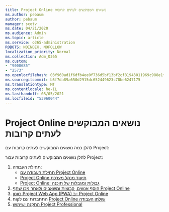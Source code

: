 ```yaml
---
title: Project Online נושאים המבוקשים לעתים קרובות
ms.author: pebaum
author: pebaum
manager: scotv
ms.date: 04/21/2020
ms.audience: Admin
ms.topic: article
ms.service: o365-administration
ROBOTS: NOINDEX, NOFOLLOW
localization_priority: Normal
ms.collection: Adm_O365
ms.custom:
- "9000685"
- "2573"
ms.openlocfilehash: 03f960ad1f6dfb4ee0f736d5bf13bf2cf81943011969c988e1f49e9dfa12ea84
ms.sourcegitcommit: b5f7da89a650d2915dc652449623c78be6247175
ms.translationtype: MT
ms.contentlocale: he-IL
ms.lasthandoff: 08/05/2021
ms.locfileid: "53960044"
---
```

# <a name="project-online-frequently-requested-topics"></a>Project Online נושאים המבוקשים לעתים קרובות

להלן כמה נושאים המבוקשים לעתים קרובות עם Project:

להלן נושאים המבוקשים לעתים קרובות עבור Project:
1.  תחילת העבודה: 
    -   [תחילת העבודה עם Project Online](https://docs.microsoft.com/projectonline/get-started-with-project-online) 
    -   [Project Online תיעוד מנהל מערכת](https://docs.microsoft.com/projectonline/project-online) 
    -   [Project Online: גבולות ומגבלות של תוכנה](https://docs.microsoft.com/ProjectOnline/project-online-software-boundaries-and-limits) 
2.  [הוסף אנשים, קבוצות ומשאבים ולאחר מכן שתף Project Online](https://docs.microsoft.com/projectonline/step-2-add-people-to-project-online) 
3.  [כוונון Project Web App (PWA) ב- Project Online](https://docs.microsoft.com/projectonline/tune-project-online-performance)
4.  התחברות עם לקוח [Project Online שולחן העבודה](https://docs.microsoft.com/projectonline/connect-to-project-online-with-the-project-online-desktop-client) 
5.  [התקנה ושימוש Project Professional](https://support.office.com/article/install-project-7059249b-d9fe-4d61-ab96-5c5bf435f281) 
